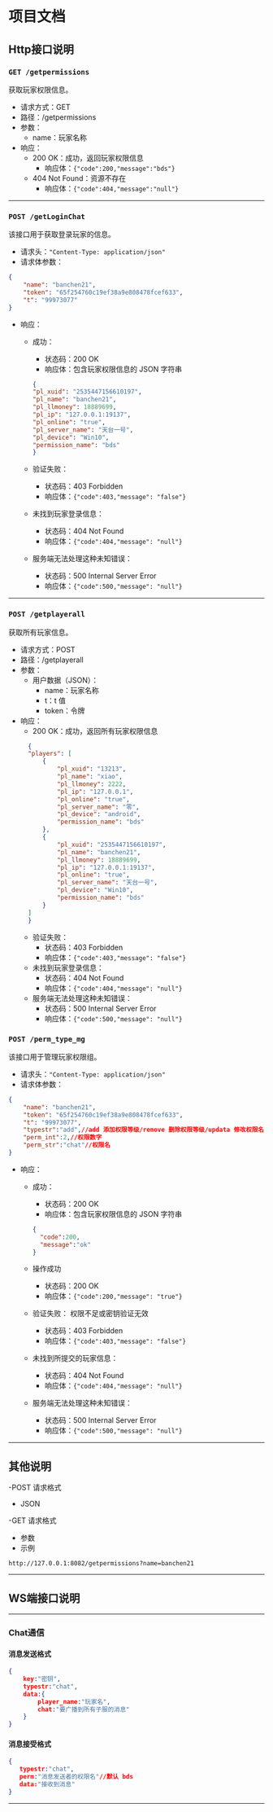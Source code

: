 # 项目文档

## Http接口说明

### `GET /getpermissions`

获取玩家权限信息。

- 请求方式：GET
- 路径：/getpermissions
- 参数：
  - name：玩家名称
- 响应：
  - 200 OK：成功，返回玩家权限信息
    - 响应体：`{"code":200,"message":"bds"}`
  - 404 Not Found：资源不存在
    - 响应体：`{"code":404,"message":"null"}`
---
### `POST /getLoginChat`

该接口用于获取登录玩家的信息。
- 请求头：`"Content-Type: application/json"`
- 请求体参数：
```json
{
    "name": "banchen21",
    "token": "65f254760c19ef38a9e808478fcef633",
    "t": "99973077"
}
```
- 响应：
  - 成功：
    - 状态码：200 OK
    - 响应体：包含玩家权限信息的 JSON 字符串
    ```json
    {
    "pl_xuid": "2535447156610197",
    "pl_name": "banchen21",
    "pl_llmoney": 18889699,
    "pl_ip": "127.0.0.1:19137",
    "pl_online": "true",
    "pl_server_name": "天台一号",
    "pl_device": "Win10",
    "permission_name": "bds"
    }
    ```

  - 验证失败：
    - 状态码：403 Forbidden
    - 响应体：`{"code":403,"message": "false"}`
  - 未找到玩家登录信息：
    - 状态码：404 Not Found
    - 响应体：`{"code":404,"message": "null"}`
  - 服务端无法处理这种未知错误：
    - 状态码：500 Internal Server Error
    - 响应体：`{"code":500,"message": "null"}`
---
### `POST /getplayerall`

获取所有玩家信息。

- 请求方式：POST
- 路径：/getplayerall
- 参数：
  - 用户数据（JSON）：
    - name：玩家名称
    - t：t 值
    - token：令牌
- 响应：
  - 200 OK：成功，返回所有玩家权限信息
  ```json
    {
    "players": [
        {
            "pl_xuid": "13213",
            "pl_name": "xiao",
            "pl_llmoney": 2222,
            "pl_ip": "127.0.0.1",
            "pl_online": "true",
            "pl_server_name": "零",
            "pl_device": "android",
            "permission_name": "bds"
        },
        {
            "pl_xuid": "2535447156610197",
            "pl_name": "banchen21",
            "pl_llmoney": 18889699,
            "pl_ip": "127.0.0.1:19137",
            "pl_online": "true",
            "pl_server_name": "天台一号",
            "pl_device": "Win10",
            "permission_name": "bds"
        }
    ]
    }
    ```
  - 验证失败：
    - 状态码：403 Forbidden
    - 响应体：`{"code":403,"message": "false"}`
  - 未找到玩家登录信息：
    - 状态码：404 Not Found
    - 响应体：`{"code":404,"message": "null"}`
  - 服务端无法处理这种未知错误：
    - 状态码：500 Internal Server Error
    - 响应体：`{"code":500,"message": "null"}`

### `POST /perm_type_mg`
该接口用于管理玩家权限组。
- 请求头：`"Content-Type: application/json"`
- 请求体参数：
```json
{
    "name": "banchen21",
    "token": "65f254760c19ef38a9e808478fcef633",
    "t": "99973077",
    "typestr":"add",//add 添加权限等级/remove 删除权限等级/updata 修改权限名
    "perm_int":2,//权限数字
    "perm_str":"chat"//权限名
}
```
- 响应：
  - 成功：
    - 状态码：200 OK
    - 响应体：包含玩家权限信息的 JSON 字符串
    ```json
    {
      "code":200,
      "message":"ok"
    }
    ```

  - 操作成功
    - 状态码：200 OK
    - 响应体：`{"code":200,"message": "true"}`
  - 验证失败： 权限不足或密钥验证无效
    - 状态码：403 Forbidden
    - 响应体：`{"code":403,"message": "false"}`
  - 未找到所提交的玩家信息：
    - 状态码：404 Not Found
    - 响应体：`{"code":404,"message": "null"}`
  - 服务端无法处理这种未知错误：
    - 状态码：500 Internal Server Error
    - 响应体：`{"code":500,"message": "null"}`
---
## 其他说明
 -POST 请求格式
 - JSON

-GET 请求格式
 - 参数
 - 示例
```
http://127.0.0.1:8082/getpermissions?name=banchen21
```
---
## WS端接口说明
---
### Chat通信
#### 消息发送格式
```json
{
    key:"密钥",
    typestr:"chat",
    data:{
        player_name:"玩家名",
        chat:"要广播到所有子服的消息"
    }
}
```
#### 消息接受格式
 ```json
 {
    typestr:"chat",
    perm:"消息发送者的权限名"//默认 bds
    data:"接收到消息"
 }
 ```
 ---
